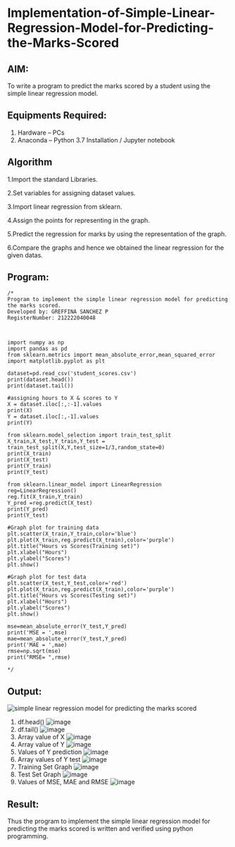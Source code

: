 # Implementation-of-Simple-Linear-Regression-Model-for-Predicting-the-Marks-Scored

## AIM:
To write a program to predict the marks scored by a student using the simple linear regression model.

## Equipments Required:
1. Hardware – PCs
2. Anaconda – Python 3.7 Installation / Jupyter notebook

## Algorithm
1.Import the standard Libraries.

2.Set variables for assigning dataset values.

3.Import linear regression from sklearn.

4.Assign the points for representing in the graph.

5.Predict the regression for marks by using the representation of the graph.

6.Compare the graphs and hence we obtained the linear regression for the given datas. 

## Program:
```
/*
Program to implement the simple linear regression model for predicting the marks scored.
Developed by: GREFFINA SANCHEZ P
RegisterNumber: 212222040048



import numpy as np
import pandas as pd
from sklearn.metrics import mean_absolute_error,mean_squared_error
import matplotlib.pyplot as plt

dataset=pd.read_csv('student_scores.csv')
print(dataset.head())
print(dataset.tail())

#assigning hours to X & scores to Y
X = dataset.iloc[:,:-1].values
print(X)
Y = dataset.iloc[:,-1].values
print(Y)

from sklearn.model_selection import train_test_split
X_train,X_test,Y_train,Y_test = train_test_split(X,Y,test_size=1/3,random_state=0)
print(X_train)
print(X_test)
print(Y_train)
print(Y_test)

from sklearn.linear_model import LinearRegression
reg=LinearRegression()
reg.fit(X_train,Y_train)
Y_pred =reg.predict(X_test)
print(Y_pred)
print(Y_test)

#Graph plot for training data
plt.scatter(X_train,Y_train,color='blue')
plt.plot(X_train,reg.predict(X_train),color='purple')
plt.title("Hours vs Scores(Training set)")
plt.xlabel("Hours")
plt.ylabel("Scores")
plt.show()

#Graph plot for test data
plt.scatter(X_test,Y_test,color='red')
plt.plot(X_train,reg.predict(X_train),color='purple')
plt.title("Hours vs Scores(Testing set)")
plt.xlabel("Hours")
plt.ylabel("Scores")
plt.show()

mse=mean_absolute_error(Y_test,Y_pred)
print('MSE = ',mse)
mae=mean_absolute_error(Y_test,Y_pred)
print('MAE = ',mae)
rmse=np.sqrt(mse)
print("RMSE= ",rmse)
 
*/
```

## Output:
![simple linear regression model for predicting the marks scored](sam.png)

1. df.head()
![image](https://github.com/greffinaprem/Implementation-of-Simple-Linear-Regression-Model-for-Predicting-the-Marks-Scored/assets/119475603/ff61db94-e7dd-417e-9cbe-41451e349371)
2. df.tail()
![image](https://github.com/greffinaprem/Implementation-of-Simple-Linear-Regression-Model-for-Predicting-the-Marks-Scored/assets/119475603/25c96d3f-a82a-4aa0-b445-9da17ea603cb)
3. Array value of X
![image](https://github.com/greffinaprem/Implementation-of-Simple-Linear-Regression-Model-for-Predicting-the-Marks-Scored/assets/119475603/a19d5d36-26d7-4b96-94fa-f72f9d6286e8)
4. Array value of Y
![image](https://github.com/greffinaprem/Implementation-of-Simple-Linear-Regression-Model-for-Predicting-the-Marks-Scored/assets/119475603/c86fd129-74fc-463a-a72d-ec6d3ecdccfb)
5. Values of Y prediction
![image](https://github.com/greffinaprem/Implementation-of-Simple-Linear-Regression-Model-for-Predicting-the-Marks-Scored/assets/119475603/63ce9f37-0f52-495f-9f24-3788c7695e63)
6. Array values of Y test
![image](https://github.com/greffinaprem/Implementation-of-Simple-Linear-Regression-Model-for-Predicting-the-Marks-Scored/assets/119475603/8e3cd84a-e132-4599-9c8e-dc5c62d7ebb7)
7. Training Set Graph
![image](https://github.com/greffinaprem/Implementation-of-Simple-Linear-Regression-Model-for-Predicting-the-Marks-Scored/assets/119475603/5aee74e9-5d87-4a92-b44b-91552c1d5f01)
8. Test Set Graph
![image](https://github.com/greffinaprem/Implementation-of-Simple-Linear-Regression-Model-for-Predicting-the-Marks-Scored/assets/119475603/e69cd6a2-09b3-4e36-8337-e3c0315652d6)
9. Values of MSE, MAE and RMSE
![image](https://github.com/greffinaprem/Implementation-of-Simple-Linear-Regression-Model-for-Predicting-the-Marks-Scored/assets/119475603/90bd3555-2069-4f86-b51e-7367d4587c26)


## Result:
Thus the program to implement the simple linear regression model for predicting the marks scored is written and verified using python programming.
